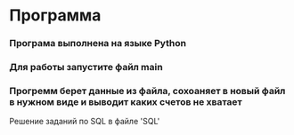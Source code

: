 # Программа
### Програма выполнена на языке Python
### Для работы запустите файл main
### Прогремм берет данные из файла, сохоаняет в новый файл в нужном виде и выводит каких счетов не хватает

Решение заданий по SQL в файле 'SQL'
